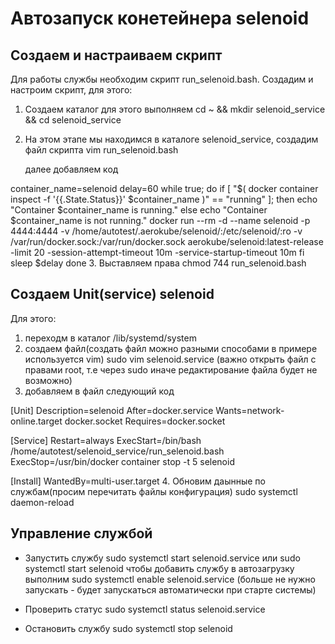 # Автозапуск конетейнера selenoid

## Создаем и настраиваем скрипт

Для работы службы необходим скрипт run_selenoid.bash.
Создадим и настроим скрипт, для этого:

1. Создаем каталог для этого выполняем
    cd ~ && mkdir selenoid_service && cd selenoid_service
2. На этом этапе мы находимся в каталоге selenoid_service, создадим файл скрипта
    vim run_selenoid.bash

    далее добавляем код

container_name=selenoid
delay=60
while true; do
    if [ "$( docker container inspect -f '{{.State.Status}}' $container_name )" == "running" ]; then
        echo "Container $container_name is running."
    else
        echo "Container $container_name is not running."
        docker run --rm -d --name selenoid -p 4444:4444  -v /home/autotest/.aerokube/selenoid/:/etc/selenoid/:ro  -v /var/run/docker.sock:/var/run/docker.sock  aerokube/selenoid:latest-release -limit 20 -session-attempt-timeout 10m -service-startup-timeout 10m
    fi
    sleep $delay
done
3. Выставляем права
    chmod 744 run_selenoid.bash

## Создаем Unit(service) selenoid

Для этогo:

1. переходм в каталог /lib/systemd/system
2. создаем файл(создать файл можно разными способами в примере используется vim)
sudo vim selenoid.service (важно открыть файл с правами root, т.e через sudo иначе редактирование файла будет не возможно)
3. добавляем в файл следующий код

[Unit]
Description=selenoid
After=docker.service
Wants=network-online.target docker.socket
Requires=docker.socket

[Service]
Restart=always
ExecStart=/bin/bash /home/autotest/selenoid_service/run_selenoid.bash
ExecStop=/usr/bin/docker container stop -t 5 selenoid

[Install]
WantedBy=multi-user.target
4. Обновим даынные по службам(просим перечитать файлы конфигурация)
    sudo systemctl daemon-reload

## Управление службой

- Запустить службу
    sudo systemctl start selenoid.service или sudo systemctl start selenoid
    чтобы добавить службу в автозагрузку выполним
    sudo systemctl enable selenoid.service (больше не нужно запускать - будет запускаться автоматически при старте системы)

- Проверить статус
    sudo systemctl status selenoid.service

- Остановить службу
    sudo systemctl stop selenoid
